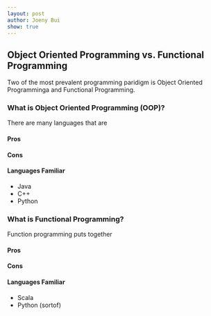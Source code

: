 ```yaml
---
layout: post
author: Joeny Bui
show: true
---
```


## Object Oriented Programming vs. Functional Programming

Two of the most prevalent programming paridigm is Object Oriented Programminga and Functional Programming.

### What is Object Oriented Programming (OOP)?

There are many languages that are

#### Pros

#### Cons

#### Languages Familiar 

* Java
* C++
* Python


### What is Functional Programming?

Function programming puts together

#### Pros

#### Cons

#### Languages Familiar

* Scala
* Python (sortof)